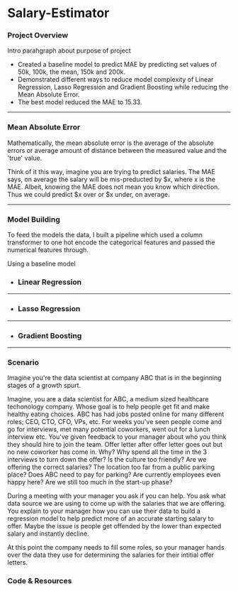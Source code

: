 # Salary-Estimator

### Project Overview
Intro parahgraph about purpose of project
- Created a baseline model to predict MAE by predicting set values of 50k, 100k, the mean, 150k and 200k. 
- Demonstrated different ways to reduce model complexity of Linear Regression, Lasso Regression and Gradient Boosting while reducing the Mean Absolute Error.
- The best model reduced the MAE to 15.33.
---
### Mean Absolute Error
Mathematically, the mean absolute error is the average of the absolute errors or average amount of distance between the measured value and the 'true' value. 

Think of it this way, imagine you are trying to predict salaries. The MAE says, on average the salary will be mis-preducted by $x, where x is the MAE. Albeit, knowing the MAE does not mean you know which direction. Thus we could predict $x over or $x under, on average.

---
### Model Building
To feed the models the data, I built a pipeline which used a column transformer to one hot encode the categorical features and passed the numerical features through. 

Using a baseline model
- ### Linear Regression

---
- ### Lasso Regression

---
- ### Gradient Boosting

---
### Scenario
Imagine you're the data scientist at company ABC that is in the beginning stages of a growth spurt.

Imagine, you are a data scientist for ABC, a medium sized healthcare techonology company. Whose goal is to help people get fit and make healthy eating choices. ABC has had jobs posted online for many different roles; CEO, CTO, CFO, VPs, etc. For weeks you've seen people come and go for interviews, met many potential coworkers, went out for a lunch interview etc. You've given feedback to your manager about who you think they should hire to join the team. Offer letter after offer letter goes out but no new coworker has come in. Why? Why spend all the time in the 3 interviews to turn down the offer? Is the culture too friendly? Are we offering the correct salaries? The location too far from a public parking place? Does ABC need to pay for parking? Are currently employees even happy here? Are we still too much in the start-up phase?

During a meeting with your manager you ask if you can help. You ask what data source we are using to come up with the salaries that we are offering. You explain to your manager how you can use their data to build a regression model to help predict more of an accurate starting salary to offer. Maybe the issue is people get offended by the lower than expected salary and instantly decline.

At this point the company needs to fill some roles, so your manager hands over the data they use for determining the salaries for their intitial offer letters.

### Code & Resources